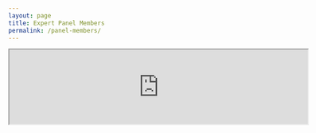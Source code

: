 ```yaml
---
layout: page
title: Expert Panel Members
permalink: /panel-members/
---
```


<style>
  iframe{
    width: 600px;
  }
  </style>

<iframe src="https://docs.google.com/spreadsheets/d/e/2PACX-1vSMDWBEgzoTVKUzDCmtK-cMHQEaeNrwlZbF3wSh5z0HRZeCrm9KwzJHcXpLlGzHAdsoaBreOKdAOyRk/pubhtml?widget=true&amp;headers=false"></iframe>